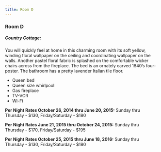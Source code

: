 ```yaml
---
title: Room D
---
```


### Room D

##### Country Cottage:
You will quickly feel at home in this charming room with its soft yellow, winding floral wallpaper on the ceiling and coordinating wallpaper on the walls. Another pastel floral fabric is splashed on the comfortable wicker chairs across from the fireplace. The bed is an ornately carved 1840’s four-poster. The bathroom has a pretty lavender Italian tile floor.
- Queen bed
- Queen size whirlpool
- Gas fireplace
- TV-VCR
- Wi-Fi

**Per Night Rates October 26, 2014 thru June 20, 2015:**
Sunday thru Thursday - $130, Friday/Saturday - $180

**Per Night Rates June 21, 2015 thru October 24, 2015:**
Sunday thru Thursday - $170, Friday/Saturday - $195

**Per Night Rates October 25, 2015 thru June 18, 2016:**
Sunday thru Thursday - $130, Friday/Saturday - $180

